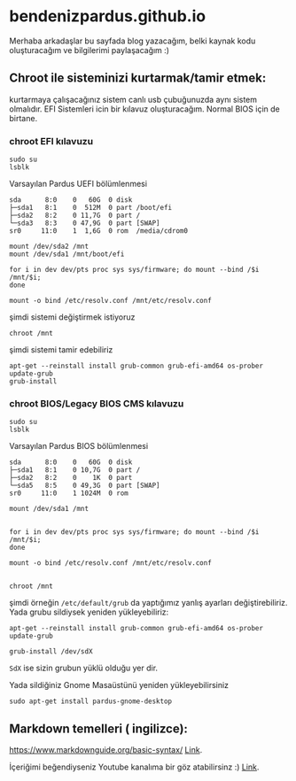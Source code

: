# bendenizpardus.github.io


Merhaba arkadaşlar bu sayfada blog yazacağım, belki kaynak kodu oluşturacağım ve bilgilerimi paylaşacağım :)


## Chroot ile sisteminizi kurtarmak/tamir etmek:

kurtarmaya çalışacağınız sistem canlı usb çubuğunuzda aynı sistem olmalıdır. EFI Sistemleri icin bir kılavuz oluşturacağım. Normal BIOS için de birtane.


### chroot EFI kılavuzu
```
sudo su
lsblk 
```
Varsayılan Pardus UEFI bölümlenmesi
```
sda      8:0    0   60G  0 disk 
├─sda1   8:1    0  512M  0 part /boot/efi
├─sda2   8:2    0 11,7G  0 part /
└─sda3   8:3    0 47,9G  0 part [SWAP]
sr0     11:0    1  1,6G  0 rom  /media/cdrom0

```


```
mount /dev/sda2 /mnt
mount /dev/sda1 /mnt/boot/efi
```

```
for i in dev dev/pts proc sys sys/firmware; do mount --bind /$i /mnt/$i;
done
```

```
mount -o bind /etc/resolv.conf /mnt/etc/resolv.conf
```
şimdi sistemi değiştirmek istiyoruz



```
chroot /mnt
```
şimdi sistemi tamir edebiliriz

```
apt-get --reinstall install grub-common grub-efi-amd64 os-prober
update-grub
grub-install
```

### chroot BIOS/Legacy BIOS CMS kılavuzu

```
sudo su
lsblk
```
Varsayılan Pardus BIOS bölümlenmesi

```
sda      8:0    0   60G  0 disk 
├─sda1   8:1    0 10,7G  0 part /
├─sda2   8:2    0    1K  0 part 
└─sda5   8:5    0 49,3G  0 part [SWAP]
sr0     11:0    1 1024M  0 rom  
```



```
mount /dev/sda1 /mnt


for i in dev dev/pts proc sys sys/firmware; do mount --bind /$i /mnt/$i;
done

mount -o bind /etc/resolv.conf /mnt/etc/resolv.conf


chroot /mnt
```
şimdi örneğin `/etc/default/grub` da yaptığımız yanlış ayarları değiştirebiliriz.
Yada grubu sildiysek yeniden yükleyebiliriz:

```
apt-get --reinstall install grub-common grub-efi-amd64 os-prober
update-grub

```


```
grub-install /dev/sdX
```
`SdX` ise sizin grubun yüklü olduğu yer dir.

Yada sildiğiniz Gnome Masaüstünü yeniden yükleyebilirsiniz
```
sudo apt-get install pardus-gnome-desktop
```

## Markdown temelleri ( ingilizce):

https://www.markdownguide.org/basic-syntax/ [Link](https://www.markdownguide.org/basic-syntax/).

İçeriğimi beğendiyseniz Youtube kanalıma bir göz atabilirsinz :) [Link](https://www.youtube.com/channel/UC0AdzNi_mW1-QEJ_fuJFoWw/featured).
